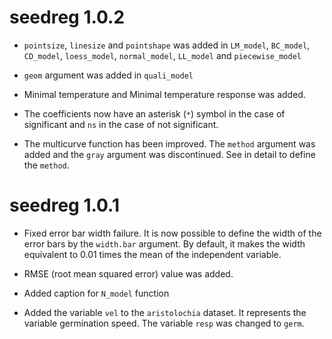 # seedreg 1.0.2

* `pointsize`, `linesize` and `pointshape` was added in `LM_model`, `BC_model`, `CD_model`, `loess_model`, `normal_model`, `LL_model` and `piecewise_model`

* `geom` argument was added in `quali_model`

* Minimal temperature and Minimal temperature response was added.

* The coefficients now have an asterisk (`*`) symbol in the case of significant and `ns` in the case of not significant. 

* The multicurve function has been improved. The `method` argument was added and the `gray` argument was discontinued. See in detail to define the `method`. 


# seedreg 1.0.1

* Fixed error bar width failure. It is now possible to define the width of the error bars by the `width.bar` argument. By default, it makes the width equivalent to 0.01 times the mean of the independent variable. 

* RMSE (root mean squared error) value was added. 

* Added caption for `N_model` function 

* Added the variable `vel` to the `aristolochia` dataset. It represents the variable germination speed. The variable `resp` was changed to `germ`. 

